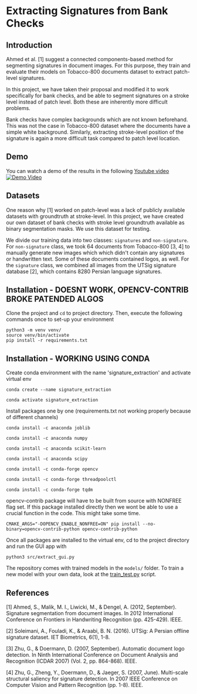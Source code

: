# Extracting Signatures from Bank Checks

## Introduction
Ahmed et al. [1] suggest a connected components-based method for segmenting signatures in document images. For this purpose, they train and evaluate their models on Tobacco-800 documents dataset to extract patch-level signatures.

In this project, we have taken their proposal and modified it to work specifically for bank checks, and be able to segment signatures on a stroke level instead of patch level. Both these are inherently more difficult problems.

Bank checks have complex backgrounds which are not known beforehand. This was not the case in Tobacco-800 dataset where the documents have a simple white background. Similarly, extracting stroke-level position of the signature is again a more difficult task compared to patch level location.

## Demo
You can watch a demo of the results in the following [Youtube video](https://www.youtube.com/watch?v=mSPeYTF9J4Q)<br>
[![Demo Video](https://img.youtube.com/vi/mSPeYTF9J4Q/0.jpg)](https://www.youtube.com/watch?v=mSPeYTF9J4Q)

## Datasets
One reason why [1] worked on patch-level was a lack of publicly available datasets with groundtruth at stroke-level. In this project, we have created our own dataset of bank checks with stroke level groundtruth available as binary segmentation masks. We use this dataset for testing.

We divide our training data into two classes: `signatures` and `non-signature`. For `non-signature` class, we took 64 documents from Tobacco-800 [3, 4] to manually generate new images which which didn't contain any signatures or handwritten text. Some of these documents contained logos, as well. For the `signature` class, we combined all images from the UTSig signature database [2], which contains 8280 Persian language signatures.

## Installation - DOESNT WORK, OPENCV-CONTRIB BROKE PATENDED ALGOS
Clone the project and `cd` to project directory. Then, execute the following commands once to set-up your environment
```
python3 -m venv venv/
source venv/bin/activate
pip install -r requirements.txt
```

## Installation - WORKING USING CONDA
Create conda environment with the name 'signature_extraction' and activate virtual env
```
conda create --name signature_extraction

conda activate signature_extraction
```
Install packages one by one (requirements.txt not working properly because of different channels)
```
conda install -c anaconda joblib

conda install -c anaconda numpy

conda install -c anaconda scikit-learn

conda install -c anaconda scipy

conda install -c conda-forge opencv

conda install -c conda-forge threadpoolctl

conda install -c conda-forge tqdm
```
opencv-contrib package will have to be built from source with NONFREE flag set. If this package installed directly then we wont be able to use a crucial function in the code. This might take some time.
```
CMAKE_ARGS="-DOPENCV_ENABLE_NONFREE=ON" pip install --no-binary=opencv-contrib-python opencv-contrib-python

```
Once all packages are installed to the virtual env, cd to the project directory and run the GUI app with
```
python3 src/extract_gui.py
```

The repository comes with trained models in the `models/` folder. To train a new model with your own data, look at the [train_test.py](./src/train_test.py) script.

## References
[1] Ahmed, S., Malik, M. I., Liwicki, M., & Dengel, A. (2012, September). Signature segmentation from document images. In 2012 International Conference on Frontiers in Handwriting Recognition (pp. 425-429). IEEE.

[2] Soleimani, A., Fouladi, K., & Araabi, B. N. (2016). UTSig: A Persian offline signature dataset. IET Biometrics, 6(1), 1-8.

[3] Zhu, G., & Doermann, D. (2007, September). Automatic document logo detection. In Ninth International Conference on Document Analysis and Recognition (ICDAR 2007) (Vol. 2, pp. 864-868). IEEE.

[4] Zhu, G., Zheng, Y., Doermann, D., & Jaeger, S. (2007, June). Multi-scale structural saliency for signature detection. In 2007 IEEE Conference on Computer Vision and Pattern Recognition (pp. 1-8). IEEE.
